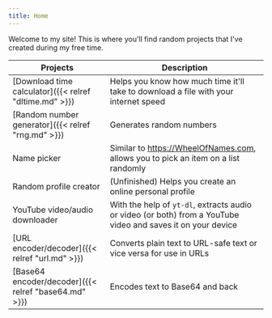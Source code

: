 ```yaml
---
title: Home
---
```


<!-- markdownlint-disable no-inline-html -->

Welcome to my site! This is where you'll find random projects that I've created during my free time.

| Projects                                                            | Description                                                                                                  |
| ------------------------------------------------------------------- | ------------------------------------------------------------------------------------------------------------ |
| [Download time calculator]({{< relref "dltime.md" >}}) | Helps you know how much time it'll take to download a file with your internet speed                          |
| [Random number generator]({{< relref "rng.md" >}})         | Generates random numbers                                                                                     |
| Name picker                                                         | Similar to <https://WheelOfNames.com>, allows you to pick an item on a list randomly                         |
| Random profile creator                                              | (Unfinished) Helps you create an online personal profile                                                     |
| YouTube video/audio downloader                                      | With the help of `yt-dl`, extracts audio or video (or both) from a YouTube video and saves it on your device |
| [URL encoder/decoder]({{< relref "url.md" >}})             | Converts plain text to URL-safe text or vice versa for use in URLs                                           |
| [Base64 encoder/decoder]({{< relref "base64.md" >}})       | Encodes text to Base64 and back                                                                              |

